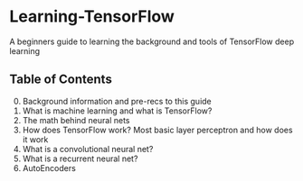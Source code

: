 # Learning-TensorFlow
A beginners guide to learning the background and tools of TensorFlow deep learning

## Table of Contents
0. Background information and pre-recs to this guide
1. What is machine learning and what is TensorFlow?
2. The math behind neural nets
3. How does TensorFlow work?
Most basic layer perceptron and how does it work
4. What is a convolutional neural net?
5. What is a recurrent neural net?
6. AutoEncoders

